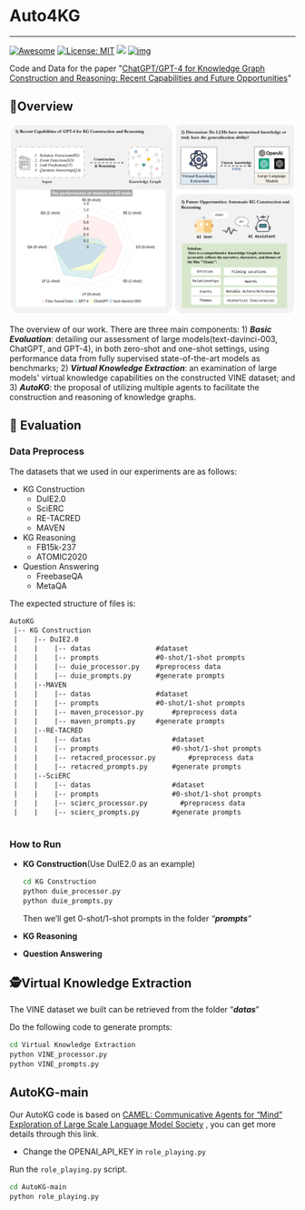 # Auto4KG

---

[![Awesome](https://camo.githubusercontent.com/64f8905651212a80869afbecbf0a9c52a5d1e70beab750dea40a994fa9a9f3c6/68747470733a2f2f617765736f6d652e72652f62616467652e737667)](https://github.com/zjunlp/Prompt4ReasoningPapers) [![License: MIT](https://camo.githubusercontent.com/fd551ba4b042d89480347a0e74e31af63b356b2cac1116c7b80038f41b04a581/68747470733a2f2f696d672e736869656c64732e696f2f62616467652f4c6963656e73652d4d49542d677265656e2e737667)](https://opensource.org/licenses/MIT) <img src="https://img.shields.io/github/last-commit/tensorflow/tensorflow.svg"/> [![img](https://camo.githubusercontent.com/eafac29b763e18c4d80c680d6a179f348cfa2afbc8d3a45642df19fd580d2404/68747470733a2f2f696d672e736869656c64732e696f2f62616467652f5052732d57656c636f6d652d726564)](https://camo.githubusercontent.com/eafac29b763e18c4d80c680d6a179f348cfa2afbc8d3a45642df19fd580d2404/68747470733a2f2f696d672e736869656c64732e696f2f62616467652f5052732d57656c636f6d652d726564)

Code and Data for the paper "[ChatGPT/GPT-4 for Knowledge Graph Construction and Reasoning: Recent Capabilities and Future Opportunities]( )"

## 🌄Overview

![Overview](figs/overview.png)

The overview of our work. There are three main components: 1) ***Basic Evaluation***: detailing our assessment of large models(text-davinci-003, ChatGPT, and GPT-4), in both zero-shot and one-shot settings, using performance data from fully supervised state-of-the-art models as benchmarks; 2) ***Virtual Knowledge Extraction***: an examination of large models' virtual knowledge capabilities on the constructed VINE dataset; and 3) ***AutoKG***: the proposal of utilizing multiple agents to facilitate the construction and reasoning of knowledge graphs.

## 🌟 Evaluation 

### Data Preprocess

The datasets that we used in our experiments are as follows:

- KG Construction
  - DuIE2.0
  - SciERC
  - RE-TACRED
  - MAVEN
- KG Reasoning
  - FB15k-237
  - ATOMIC2020
- Question Answering
  - FreebaseQA
  - MetaQA

The expected structure of files is:

```
AutoKG
 |-- KG Construction
 |    |-- DuIE2.0
 |    |    |-- datas                #dataset
 |    |    |-- prompts              #0-shot/1-shot prompts
 |    |    |-- duie_processor.py    #preprocess data
 |    |    |-- duie_prompts.py      #generate prompts
 |	  |--MAVEN
 |    |    |-- datas                #dataset
 |    |    |-- prompts              #0-shot/1-shot prompts
 |    |    |-- maven_processor.py		#preprocess data
 |    |    |-- maven_prompts.py     #generate prompts
 |    |--RE-TACRED
 |    |    |-- datas                    #dataset
 |    |    |-- prompts                  #0-shot/1-shot prompts
 |    |    |-- retacred_processor.py		#preprocess data
 |    |    |-- retacred_prompts.py      #generate prompts
 |    |--SciERC
 |    |    |-- datas                    #dataset
 |    |    |-- prompts                  #0-shot/1-shot prompts
 |    |    |-- scierc_processor.py		  #preprocess data
 |    |    |-- scierc_prompts.py        #generate prompts
 
```

### How to Run

- **KG Construction**(Use DuIE2.0 as an example)

  ```bash
  cd KG Construction
  python duie_processor.py 
  python duie_prompts.py
  ```

  Then we’ll get 0-shot/1-shot prompts in the folder *“**prompts**”*

- **KG Reasoning**
- **Question Answering**

## 🕵️Virtual Knowledge Extraction

The VINE dataset we built can be retrieved from the folder “***datas***”

Do the following code to generate prompts:

```bash
cd Virtual Knowledge Extraction
python VINE_processor.py
python VINE_prompts.py
```

## AutoKG-main

Our AutoKG code is based on [CAMEL: Communicative Agents for “Mind” Exploration of Large Scale Language Model Society]( https://github.com/lightaime/camel) , you can get more details through this link.

- Change the  OPENAI_API_KEY in `role_playing.py`

Run the `role_playing.py` script.

```bash
cd AutoKG-main
python role_playing.py
```

